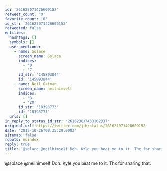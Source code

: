 ```yaml
---
id: '261627071426609152'
retweet_count: '0'
favorite_count: '0'
id_str: '261627071426609152'
retweeted: false
entities:
  hashtags: []
  symbols: []
  user_mentions:
    - name: Solace
      screen_name: Solace
      indices:
        - '0'
        - '7'
      id_str: '145893844'
      id: '145893844'
    - name: Neil Gaiman
      screen_name: neilhimself
      indices:
        - '8'
        - '20'
      id_str: '18393773'
      id: '18393773'
  urls: []
in_reply_to_status_id_str: '261623037433102337'
original_url: https://twitter.com/jth/status/261627071426609152
date: '2012-10-26T00:35:29.000Z'
sitemap: false
robots: noindex
reply: true
title: '@solace @neilhimself Doh. Kyle you beat me to it. Thx for sharing that.'
---
```


@solace @neilhimself Doh. Kyle you beat me to it. Thx for sharing that.